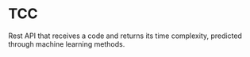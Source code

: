 # TCC
Rest API that receives a code and returns its time complexity, predicted through machine learning methods.

